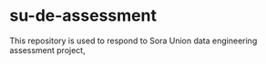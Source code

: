 # su-de-assessment
This repository is used to respond to Sora Union data engineering assessment project,
